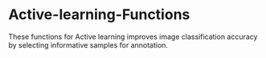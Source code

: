 # Active-learning-Functions
These functions for Active learning improves image classification accuracy by  selecting informative samples for annotation.

